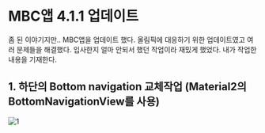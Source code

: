 MBC앱 4.1.1 업데이트
======
좀 된 이야기지만.. MBC앱을 업데이트 했다.
올림픽에 대응하기 위한 업데이트였고 여러 문제들을 해결했다.
입사한지 얼마 안되서 했던 작업이라 재밌게 했었다.
내가 작업한 내용을 기재한다.

## 1. 하단의 Bottom navigation 교체작업 (Material2의 BottomNavigationView를 사용)
![1](https://user-images.githubusercontent.com/64320373/133109401-29dda93a-ca53-46b0-9a44-34c71efe8f2e.png)
